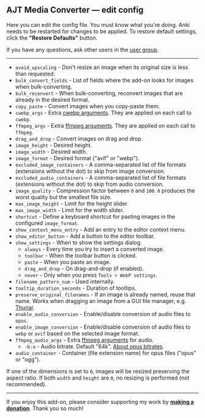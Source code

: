 ## AJT Media Converter &mdash; edit config

Here you can edit the config file.
You must know what you're doing.
Anki needs to be restarted for changes to be applied.
To restore default settings, click the **"Restore Defaults"** button.

If you have any questions,
ask other users in the [user group](https://tatsumoto.neocities.org/blog/join-our-community.html).

****

* `avoid_upscaling` - Don't resize an image when its original size is less than requested.
* `bulk_convert_fields` - List of fields where the add-on looks for images when bulk-converting.
* `bulk_reconvert` - When bulk-converting, reconvert images that are already in the desired format.
* `copy_paste` - Convert images when you copy-paste them.
* `cwebp_args` - Extra [cwebp arguments](https://www.unix.com/man-page/debian/1/cwebp/).
  They are applied on each call to `cwebp`.
* `ffmpeg_args` - Extra [ffmpeg arguments](https://ffmpeg.org/ffmpeg.html).
  They are applied on each call to `ffmpeg`.
* `drag_and_drop` - Convert images on drag and drop.
* `image_height` - Desired height.
* `image_width` - Desired width.
* `image_format` - Desired format ("avif" or "webp").
* `excluded_image_containers` - A comma-separated list of file formats (extensions without the dot)
  to skip from image conversion.
* `excluded_audio_containers` - A comma-separated list of file formats (extensions without the dot)
  to skip from audio conversion.
* `image_quality` - Compression factor between `0` and `100`.
  `0` produces the worst quality but the smallest file size.
* `max_image_height` - Limit for the height slider.
* `max_image_width` - Limit for the width slider.
* `shortcut` - Define a keyboard shortcut for pasting images in the configured `image_format`.
* `show_context_menu_entry` - Add an entry to the editor context menu.
* `show_editor_button` - Add a button to the editor toolbar.
* `show_settings` - When to show the settings dialog.
    * `always` - Every time you try to insert a converted image.
    * `toolbar` - When the toolbar button is clicked.
    * `paste` - When you paste an image.
    * `drag_and_drop` - On drag-and-drop (if enabled).
    * `never` - Only when you press `Tools > WebP settings`.
* `filename_pattern_num` - Used internally.
* `tooltip_duration_seconds` - Duration of tooltips.
* `preserve_original_filenames` - If an image is already named, reuse that name.
  Works when dragging an image from a GUI file manager, e.g. [Thunar](https://wiki.archlinux.org/title/Thunar).
* `enable_audio_conversion` - Enable/disable conversion of audio files to `opus`.
* `enable_image_conversion` - Enable/disable conversion of audio files to `webp` or `avif`
  based on the selected image format.
* `ffmpeg_audio_args` - Extra [ffmpeg arguments](https://ffmpeg.org/ffmpeg.html) for audio.
    * `-b:a` - Audio bitrate. Default "64k".
      [About opus bitrates](https://wiki.xiph.org/Opus_Recommended_Settings).
* `audio_container` - Container (file extension name) for opus files ("opus" or "ogg").

If one of the dimensions is set to `0`, images will be resized
preserving the aspect ratio.
If both `width` and `height` are `0`, no resizing is performed (not recommended).

****

If you enjoy this add-on, please consider supporting my work by
**[making a donation](https://tatsumoto.neocities.org/blog/donating-to-tatsumoto.html)**.
Thank you so much!

